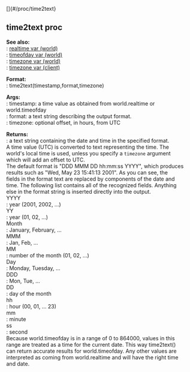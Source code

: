 []{#/proc/time2text}    
## time2text proc    
**See also:**    
:   [realtime var (world)](/ref/world/var/realtime.md)    
:   [timeofday var (world)](/ref/world/var/timeofday.md)    
:   [timezone var (world)](/ref/world/var/timezone.md)    
:   [timezone var (client)](/ref/client/var/timezone.md)    
<!-- -->    
**Format:**    
:   time2text(timestamp,format,timezone)    
<!-- -->    
**Args:**    
:   timestamp: a time value as obtained from world.realtime or    
    world.timeofday    
:   format: a text string describing the output format.    
:   timezone: optional offset, in hours, from UTC    
<!-- -->    
**Returns:**    
:   a text string containing the date and time in the specified format.    
A time value (UTC) is converted to text representing the time. The    
world\'s local time is used, unless you specify a `timezone` argument    
which will add an offset to UTC.    
The default format is \"DDD MMM DD hh:mm:ss YYYY\", which produces    
results such as \"Wed, May 23 15:41:13 2001\". As you can see, the    
fields in the format text are replaced by components of the date and    
time. The following list contains all of the recognized fields. Anything    
else in the format string is inserted directly into the output.    
YYYY    
:   year (2001, 2002, \...)    
YY    
:   year (01, 02, \...)    
Month    
:   January, February, \...    
MMM    
:   Jan, Feb, \...    
MM    
:   number of the month (01, 02, \...)    
Day    
:   Monday, Tuesday, \...    
DDD    
:   Mon, Tue, \...    
DD    
:   day of the month    
hh    
:   hour (00, 01, \... 23)    
mm    
:   minute    
ss    
:   second    
Because world.timeofday is in a range of 0 to 864000, values in this    
range are treated as a time for the current date. This way time2text()    
can return accurate results for world.timeofday. Any other values are    
interpreted as coming from world.realtime and will have the right time    
and date.  